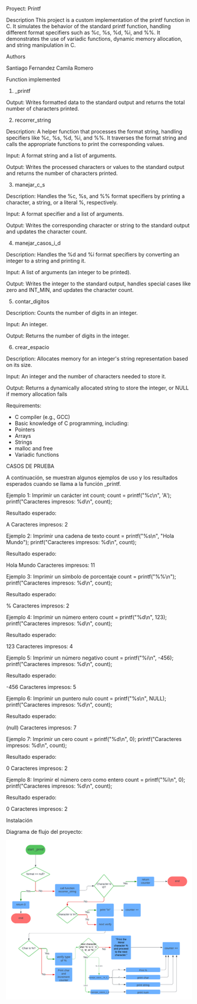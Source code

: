 Proyect: Printf


Description
This project is a custom implementation of the printf function in C. It simulates the behavior of the standard printf function, handling different format specifiers such as %c, %s, %d, %i, and %%. It demonstrates the use of variadic functions, dynamic memory allocation, and string manipulation in C.

Authors

Santiago Fernandez
Camila Romero

Function implemented 

1) _printf 

Output: Writes formatted data to the standard output and returns the total number of characters printed.

2) recorrer_string

Description: A helper function that processes the format string, handling specifiers like %c, %s, %d, %i, and %%. It traverses the format string and calls the appropriate functions to print the corresponding values.

Input: A format string and a list of arguments.

Output: Writes the processed characters or values to the standard output and returns the number of characters printed.

3) manejar_c_s

Description: Handles the %c, %s, and %% format specifiers by printing a character, a string, or a literal %, respectively.

Input: A format specifier and a list of arguments.

Output: Writes the corresponding character or string to the standard output and updates the character count.

4) manejar_casos_i_d

Description: Handles the %d and %i format specifiers by converting an integer to a string and printing it.

Input: A list of arguments (an integer to be printed).

Output: Writes the integer to the standard output, handles special cases like zero and INT_MIN, and updates the character count.

5) contar_digitos

Description: Counts the number of digits in an integer.

Input: An integer.

Output: Returns the number of digits in the integer.

6) crear_espacio

Description: Allocates memory for an integer's string representation based on its size.

Input: An integer and the number of characters needed to store it.

Output: Returns a dynamically allocated string to store the integer, or NULL if memory allocation fails

Requirements:

- C compiler (e.g., GCC)
- Basic knowledge of C programming, including:
- Pointers
- Arrays
- Strings
- malloc and free
- Variadic functions

CASOS DE PRUEBA

A continuación, se muestran algunos ejemplos de uso y los resultados esperados cuando se llama a la función _printf.

Ejemplo 1: Imprimir un carácter
int count;
count = printf("%c\n", 'A');
printf("Caracteres impresos: %d\n", count);

Resultado esperado:

A
Caracteres impresos: 2

Ejemplo 2: Imprimir una cadena de texto
count = printf("%s\n", "Hola Mundo");
printf("Caracteres impresos: %d\n", count);

Resultado esperado:

Hola Mundo
Caracteres impresos: 11

Ejemplo 3: Imprimir un símbolo de porcentaje
count = printf("%%\n");
printf("Caracteres impresos: %d\n", count);

Resultado esperado:

%
Caracteres impresos: 2

Ejemplo 4: Imprimir un número entero
count = printf("%d\n", 123);
printf("Caracteres impresos: %d\n", count);

Resultado esperado:

123
Caracteres impresos: 4

Ejemplo 5: Imprimir un número negativo
count = printf("%i\n", -456);
printf("Caracteres impresos: %d\n", count);

Resultado esperado:

-456
Caracteres impresos: 5

Ejemplo 6: Imprimir un puntero nulo
count = printf("%s\n", NULL);
printf("Caracteres impresos: %d\n", count);

Resultado esperado:

(null)
Caracteres impresos: 7

Ejemplo 7: Imprimir un cero
count = printf("%d\n", 0);
printf("Caracteres impresos: %d\n", count);

Resultado esperado:

0
Caracteres impresos: 2

Ejemplo 8: Imprimir el número cero como entero
count = printf("%i\n", 0);
printf("Caracteres impresos: %d\n", count);

Resultado esperado:

0
Caracteres impresos: 2

Instalación


Diagrama de flujo del proyecto:

![Flowchart](https://github.com/SFerFer1/holbertonschool-printf/blob/main/Flowchart%20printf.png)



